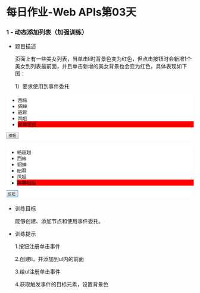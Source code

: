 # 每日作业-Web APIs第03天

### 1 - 动态添加列表（加强训练）

- 题目描述

   页面上有一些美女列表，当单击li时背景色变为红色，但点击按钮时会新增1个美女到列表最前面，并且单击新增的美女背景也会变为红色，具体表现如下图：

   1）要求使用到事件委托

![1551230718895](images/1551230718895.png)

![1551230744046](images/1551230744046.png)

- 训练目标

  能够创建、添加节点和使用事件委托。

- 训练提示

  1.按钮注册单击事件

  2.创建li，并添加到ul内的前面

  3.给ul注册单击事件

  4.获取触发事件的目标元素，设置背景色
